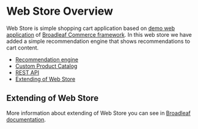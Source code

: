 
Web Store Overview
==================

Web Store is simple shopping cart application based on [demo web application](https://github.com/BroadleafCommerce/DemoSite)
of [Broadleaf Commerce framework](http://www.broadleafcommerce.org).
In this web store we have added a simple recommendation engine that shows recommendations to cart content.

* [Recommendation engine](Developer-Guide--Web-Store--Recommendation-Engine.md)
* [Custom Product Catalog](Developer-Guide--Web-Store--Product-Catalog.md)
* [REST API](Developer-Guide--Web-Store--REST-API.md)
* [Extending of Web Store](#extending-of-web-store)


Extending of Web Store
----------------------

More information about extending of Web Store you can see in
[Broadleaf documentation](http://docs.broadleafcommerce.org/core/current).
